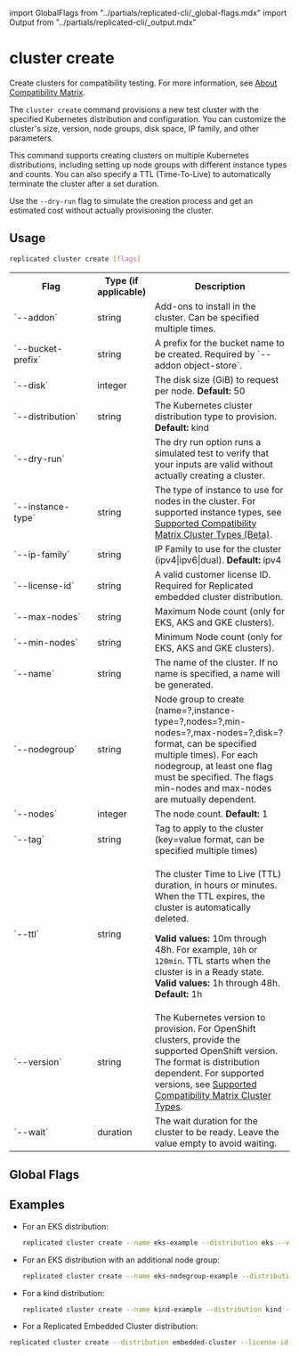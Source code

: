 import GlobalFlags from "../partials/replicated-cli/_global-flags.mdx"
import Output from "../partials/replicated-cli/_output.mdx"

# cluster create

Create clusters for compatibility testing. For more information, see [About Compatibility Matrix](/vendor/testing-about).

The `cluster create` command provisions a new test cluster with the specified Kubernetes distribution and configuration. You can customize the cluster's size, version, node groups, disk space, IP family, and other parameters.

This command supports creating clusters on multiple Kubernetes distributions, including setting up node groups with different instance types and counts. You can also specify a TTL (Time-To-Live) to automatically terminate the cluster after a set duration.

Use the `--dry-run` flag to simulate the creation process and get an estimated cost without actually provisioning the cluster.

## Usage

```bash
replicated cluster create [flags]
```

<table>
  <tr>
    <th width="30%">Flag</th>
    <th width="20%">Type (if applicable)</th>
    <th width="50%">Description</th>
  </tr>
  <tr>
    <td>`--addon`</td>
    <td>string</td>
    <td>Add-ons to install in the cluster. Can be specified multiple times.</td>
  </tr>
  <tr>
    <td>`--bucket-prefix`</td>
    <td>string</td>
    <td>A prefix for the bucket name to be created. Required by `--addon object-store`.</td>
  </tr>
  <tr>
    <td>`--disk`</td>
    <td>integer</td>
    <td>The disk size (GiB) to request per node. <strong>Default:</strong> 50</td>
  </tr>
  <tr>
    <td>`--distribution`</td>
    <td>string</td>
    <td>The Kubernetes cluster distribution type to provision. <strong>Default:</strong> kind</td>
  </tr>
  <tr>
    <td>`--dry-run`</td>
    <td></td>
    <td>The dry run option runs a simulated test to verify that your inputs are valid without actually creating a cluster.</td>
  </tr>
  <tr>
    <td>`--instance-type`</td>
    <td>string</td>
    <td>The type of instance to use for nodes in the cluster. For supported instance types, see <a href="/vendor/testing-supported-clusters">Supported Compatibility Matrix Cluster Types (Beta)</a>.</td>
  </tr>
  <tr>
    <td>`--ip-family`</td>
    <td>string</td>
    <td>IP Family to use for the cluster (ipv4|ipv6|dual). <strong>Default:</strong> ipv4</td>
  </tr>
  <tr>
    <td>`--license-id`</td>
    <td>string</td>
    <td>A valid customer license ID. Required for Replicated embedded cluster distribution.</td>
  </tr>
  <tr>
    <td>`--max-nodes`</td>
    <td>string</td>
    <td>Maximum Node count (only for EKS, AKS and GKE clusters).</td>
  </tr>
  <tr>
    <td>`--min-nodes`</td>
    <td>string</td>
    <td>Minimum Node count (only for EKS, AKS and GKE clusters).</td>
  </tr>
  <tr>
    <td>`--name`</td>
    <td>string</td>
    <td>The name of the cluster. If no name is specified, a name will be generated.</td>
  </tr>
  <tr>
    <td>`--nodegroup`</td>
    <td>string</td>
    <td>Node group to create (name=?,instance-type=?,nodes=?,min-nodes=?,max-nodes=?,disk=? format, can be specified multiple times). For each nodegroup, at least one flag must be specified. The flags min-nodes and max-nodes are mutually dependent.</td>
  </tr>
  <tr>
    <td>`--nodes`</td>
    <td>integer</td>
    <td>The node count. <strong>Default:</strong> 1</td>
  </tr>
  <Output/>
  <tr>
    <td>`--tag`</td>
    <td>string</td>
    <td>Tag to apply to the cluster (key=value format, can be specified multiple times)</td>
  </tr>
  <tr>
    <td>`--ttl`</td>
    <td>string</td>
    <td><p>The cluster Time to Live (TTL) duration, in hours or minutes. When the TTL expires, the cluster is automatically deleted.</p><p> <strong>Valid values:</strong> 10m through 48h. For example, <code>10h</code> or <code>120min</code>.  TTL starts when the cluster is in a Ready state. <strong>Valid values:</strong> 1h through 48h. <strong>Default:</strong> 1h</p></td>
  </tr>
  <tr>
    <td>`--version`</td>
    <td>string</td>
    <td>The Kubernetes version to provision. For OpenShift clusters, provide the supported OpenShift version. The format is distribution dependent. For supported versions, see <a href="/vendor/testing-supported-clusters">Supported Compatibility Matrix Cluster Types</a>.</td>
  </tr>
  <tr>
    <td>`--wait`</td>
    <td>duration</td>
    <td>The wait duration for the cluster to be ready. Leave the value empty to avoid waiting.</td>
  </tr>
</table>

## Global Flags

<GlobalFlags/>

## Examples

- For an EKS distribution:

  ```bash
  replicated cluster create --name eks-example --distribution eks --version 1.27 --node-count 3 --instance-type m6i.large
  ```

- For an EKS distribution with an additional node group:

  ```bash
  replicated cluster create --name eks-nodegroup-example --distribution eks --instance-type m6i.large --nodes 1 --nodegroup name=arm,instance-type=m7g.large,nodes=1,disk=50
  ```

- For a kind distribution:

  ```bash
  replicated cluster create --name kind-example --distribution kind --version 1.25.2 --disk 100 --instance-type r1.small
  ```

- For a Replicated Embedded Cluster distribution:

```bash
replicated cluster create --distribution embedded-cluster --license-id <license-id>
```